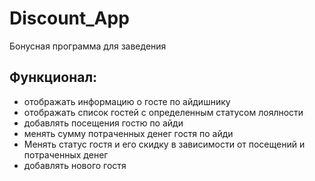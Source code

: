 # Discount_App
Бонусная программа для заведения
## Функционал:
- отображать информацию о госте по айдишнику
- отображать список гостей с определенным статусом лоялности
- добавлять посещения гостю по айди
- менять сумму потраченных денег гостя по айди
- Менять статус гостя и его скидку в зависимости от посещений и потраченных денег
- добавлять нового гостя
